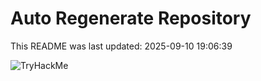 # Auto Regenerate Repository

This README was last updated: 2025-09-10 19:06:39

 ![TryHackMe](https://tryhackme.com/badge/533634)